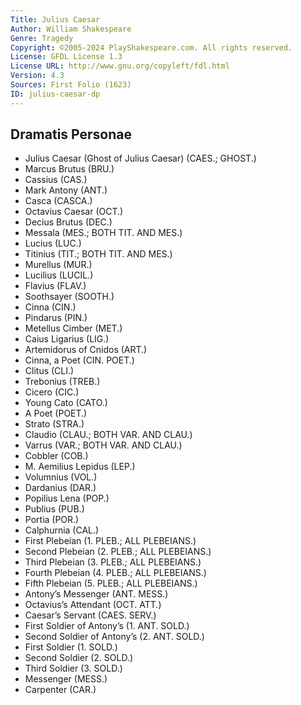 ```yaml
---
Title: Julius Caesar
Author: William Shakespeare
Genre: Tragedy
Copyright: ©2005-2024 PlayShakespeare.com. All rights reserved.
License: GFDL License 1.3
License URL: http://www.gnu.org/copyleft/fdl.html
Version: 4.3
Sources: First Folio (1623)
ID: julius-caesar-dp
---
```


## Dramatis Personae


- Julius Caesar (Ghost of Julius Caesar) (CAES.; GHOST.)
- Marcus Brutus (BRU.)
- Cassius (CAS.)
- Mark Antony (ANT.)
- Casca (CASCA.)
- Octavius Caesar (OCT.)
- Decius Brutus (DEC.)
- Messala (MES.; BOTH TIT. AND MES.)
- Lucius (LUC.)
- Titinius (TIT.; BOTH TIT. AND MES.)
- Murellus (MUR.)
- Lucilius (LUCIL.)
- Flavius (FLAV.)
- Soothsayer (SOOTH.)
- Cinna (CIN.)
- Pindarus (PIN.)
- Metellus Cimber (MET.)
- Caius Ligarius (LIG.)
- Artemidorus of Cnidos (ART.)
- Cinna, a Poet (CIN. POET.)
- Clitus (CLI.)
- Trebonius (TREB.)
- Cicero (CIC.)
- Young Cato (CATO.)
- A Poet (POET.)
- Strato (STRA.)
- Claudio (CLAU.; BOTH VAR. AND CLAU.)
- Varrus (VAR.; BOTH VAR. AND CLAU.)
- Cobbler (COB.)
- M. Aemilius Lepidus (LEP.)
- Volumnius (VOL.)
- Dardanius (DAR.)
- Popilius Lena (POP.)
- Publius (PUB.)
- Portia (POR.)
- Calphurnia (CAL.)
- First Plebeian (1. PLEB.; ALL PLEBEIANS.)
- Second Plebeian (2. PLEB.; ALL PLEBEIANS.)
- Third Plebeian (3. PLEB.; ALL PLEBEIANS.)
- Fourth Plebeian (4. PLEB.; ALL PLEBEIANS.)
- Fifth Plebeian (5. PLEB.; ALL PLEBEIANS.)
- Antony’s Messenger (ANT. MESS.)
- Octavius’s Attendant (OCT. ATT.)
- Caesar’s Servant (CAES. SERV.)
- First Soldier of Antony’s (1. ANT. SOLD.)
- Second Soldier of Antony’s (2. ANT. SOLD.)
- First Soldier (1. SOLD.)
- Second Soldier (2. SOLD.)
- Third Soldier (3. SOLD.)
- Messenger (MESS.)
- Carpenter (CAR.)
